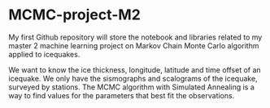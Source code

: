 # MCMC-project-M2
My first Github repository will store the notebook and libraries related to my master 2 machine learning project
on Markov Chain Monte Carlo algorithm applied to icequakes.

We want to know the ice thickness, longitude, latitude and time offset of an icequake. 
We only have the sismographs and scalograms of the icequake, surveyed by stations. The MCMC algorithm with Simulated Annealing is a way to 
find values for the parameters that best fit the observations. 
